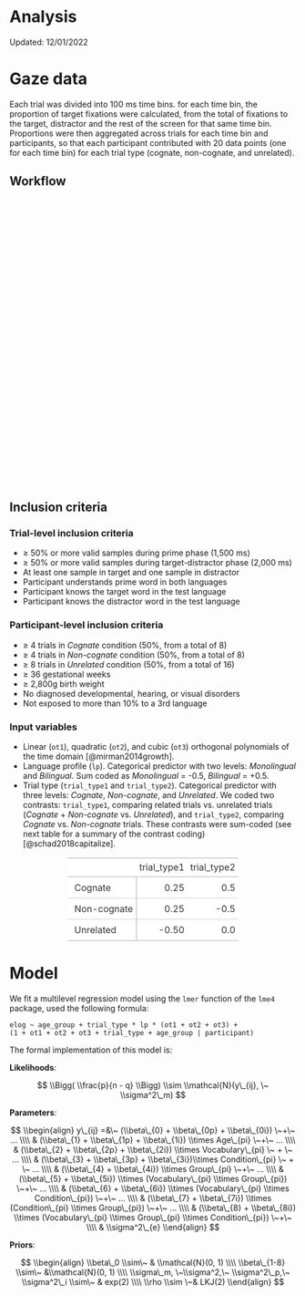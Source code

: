 Analysis
================
Updated: 12/01/2022

# Gaze data

Each trial was divided into 100 ms time bins. for each time bin, the
proportion of target fixations were calculated, from the total of
fixations to the target, distractor and the rest of the screen for that
same time bin. Proportions were then aggregated across trials for each
time bin and participants, so that each participant contributed with 20
data points (one for each time bin) for each trial type (cognate,
non-cognate, and unrelated).

## Workflow

<div id="htmlwidget-5c6a0ab831a99a6c92cb" style="width:80%;height:500px;" class="grViz html-widget"></div>
<script type="application/json" data-for="htmlwidget-5c6a0ab831a99a6c92cb">{"x":{"diagram":"digraph {\n  graph [layout = dot, rankdir = TB]\n  \n  node [shape = rectangle, fontname = \"Arial\"]        \n  rec1 [label = \"Merge Barcelona and Oxford data\"]\n  rec2 [label = \"Impute missing/invalid samples (pending)\"]\n  rec2 [label = \"Extract fixations (pending)\"]\n  rec3 [label = \"For each sample, evaluate if gaze is in target or distractor\"]\n  rec4 [label = \"Divide each trial into 100 ms time bins\"]\n  rec5 [label = \"Aggregate samples from the same time bin and calculate\nthe number of valid samples in target, distractor, or none\"]\n  rec6 [label = \"Exclude time bins 1-3 (pending)\"]\n  rec7 [label = \"Apply trial-level inclusion criteria\"]\n  rec8 [label = \"Apply participant-level inclusion criteria\"]\n\n  \n  # edge definitions with the node IDs\n  rec1 -> rec2 -> rec3 -> rec4 -> rec5 -> rec6 -> rec7 -> rec8\n  }","config":{"engine":"dot","options":null}},"evals":[],"jsHooks":[]}</script>

## Inclusion criteria

### Trial-level inclusion criteria

-   ≥ 50% or more valid samples during prime phase (1,500 ms)
-   ≥ 50% or more valid samples during target-distractor phase (2,000
    ms)
-   At least one sample in target and one sample in distractor
-   Participant understands prime word in both languages
-   Participant knows the target word in the test language
-   Participant knows the distractor word in the test language

### Participant-level inclusion criteria

-   ≥ 4 trials in *Cognate* condition (50%, from a total of 8)
-   ≥ 4 trials in *Non-cognate* condition (50%, from a total of 8)
-   ≥ 8 trials in *Unrelated* condition (50%, from a total of 16)
-   ≥ 36 gestational weeks
-   ≥ 2,800g birth weight
-   No diagnosed developmental, hearing, or visual disorders
-   Not exposed to more than 10% to a 3rd language

### Input variables

-   Linear (`ot1`), quadratic (`ot2`), and cubic (`ot3`) orthogonal
    polynomials of the time domain \[@mirman2014growth\].
-   Language profile (`lp`). Categorical predictor with two levels:
    *Monolingual* and *Bilingual*. Sum coded as *Monolingual* = -0.5,
    *Bilingual* = +0.5.
-   Trial type (`trial_type1` and `trial_type2`). Categorical predictor
    with three levels: *Cognate*, *Non-cognate*, and *Unrelated*. We
    coded two contrasts: `trial_type1`, comparing related trials
    vs. unrelated trials (*Cognate* + *Non-cognate* vs. *Unrelated*),
    and `trial_type2`, comparing *Cognate* vs. *Non-cognate* trials.
    These contrasts were sum-coded (see next table for a summary of the
    contrast coding) \[@schad2018capitalize\].

<table style="font-family: -apple-system, BlinkMacSystemFont, 'Segoe UI', Roboto, Oxygen, Ubuntu, Cantarell, 'Helvetica Neue', 'Fira Sans', 'Droid Sans', Arial, sans-serif; display: table; border-collapse: collapse; margin-left: auto; margin-right: auto; color: #333333; font-size: 16px; font-weight: normal; font-style: normal; background-color: #FFFFFF; width: auto; border-top-style: solid; border-top-width: 2px; border-top-color: #A8A8A8; border-right-style: none; border-right-width: 2px; border-right-color: #D3D3D3; border-bottom-style: solid; border-bottom-width: 2px; border-bottom-color: #A8A8A8; border-left-style: none; border-left-width: 2px; border-left-color: #D3D3D3;">
  
  <thead style="border-top-style: solid; border-top-width: 2px; border-top-color: #D3D3D3; border-bottom-style: solid; border-bottom-width: 2px; border-bottom-color: #D3D3D3; border-left-style: none; border-left-width: 1px; border-left-color: #D3D3D3; border-right-style: none; border-right-width: 1px; border-right-color: #D3D3D3;">
    <tr>
      <th style="color: #333333; background-color: #FFFFFF; font-size: 100%; font-weight: normal; text-transform: inherit; border-left-style: none; border-left-width: 1px; border-left-color: #D3D3D3; border-right-style: none; border-right-width: 1px; border-right-color: #D3D3D3; vertical-align: bottom; padding-top: 5px; padding-bottom: 6px; padding-left: 5px; padding-right: 5px; overflow-x: hidden; text-align: left;" rowspan="1" colspan="1"></th>
      <th style="color: #333333; background-color: #FFFFFF; font-size: 100%; font-weight: normal; text-transform: inherit; border-left-style: none; border-left-width: 1px; border-left-color: #D3D3D3; border-right-style: none; border-right-width: 1px; border-right-color: #D3D3D3; vertical-align: bottom; padding-top: 5px; padding-bottom: 6px; padding-left: 5px; padding-right: 5px; overflow-x: hidden; text-align: right; font-variant-numeric: tabular-nums;" rowspan="1" colspan="1">trial_type1</th>
      <th style="color: #333333; background-color: #FFFFFF; font-size: 100%; font-weight: normal; text-transform: inherit; border-left-style: none; border-left-width: 1px; border-left-color: #D3D3D3; border-right-style: none; border-right-width: 1px; border-right-color: #D3D3D3; vertical-align: bottom; padding-top: 5px; padding-bottom: 6px; padding-left: 5px; padding-right: 5px; overflow-x: hidden; text-align: right; font-variant-numeric: tabular-nums;" rowspan="1" colspan="1">trial_type2</th>
    </tr>
  </thead>
  <tbody style="border-top-style: solid; border-top-width: 2px; border-top-color: #D3D3D3; border-bottom-style: solid; border-bottom-width: 2px; border-bottom-color: #D3D3D3;">
    <tr><td style="padding-top: 8px; padding-bottom: 8px; padding-left: 5px; padding-right: 5px; margin: 10px; border-top-style: solid; border-top-width: 1px; border-top-color: #D3D3D3; border-left-style: none; border-left-width: 1px; border-left-color: #D3D3D3; border-right-style: none; border-right-width: 1px; border-right-color: #D3D3D3; vertical-align: middle; overflow-x: hidden; color: #333333; background-color: #FFFFFF; font-size: 100%; font-weight: initial; text-transform: inherit; border-right-style: solid; border-right-width: 2px; padding-left: 12px; text-align: left;">Cognate</td>
<td style="padding-top: 8px; padding-bottom: 8px; padding-left: 5px; padding-right: 5px; margin: 10px; border-top-style: solid; border-top-width: 1px; border-top-color: #D3D3D3; border-left-style: none; border-left-width: 1px; border-left-color: #D3D3D3; border-right-style: none; border-right-width: 1px; border-right-color: #D3D3D3; vertical-align: middle; overflow-x: hidden; text-align: right; font-variant-numeric: tabular-nums;">0.25</td>
<td style="padding-top: 8px; padding-bottom: 8px; padding-left: 5px; padding-right: 5px; margin: 10px; border-top-style: solid; border-top-width: 1px; border-top-color: #D3D3D3; border-left-style: none; border-left-width: 1px; border-left-color: #D3D3D3; border-right-style: none; border-right-width: 1px; border-right-color: #D3D3D3; vertical-align: middle; overflow-x: hidden; text-align: right; font-variant-numeric: tabular-nums;">0.5</td></tr>
    <tr><td style="padding-top: 8px; padding-bottom: 8px; padding-left: 5px; padding-right: 5px; margin: 10px; border-top-style: solid; border-top-width: 1px; border-top-color: #D3D3D3; border-left-style: none; border-left-width: 1px; border-left-color: #D3D3D3; border-right-style: none; border-right-width: 1px; border-right-color: #D3D3D3; vertical-align: middle; overflow-x: hidden; color: #333333; background-color: #FFFFFF; font-size: 100%; font-weight: initial; text-transform: inherit; border-right-style: solid; border-right-width: 2px; padding-left: 12px; text-align: left;">Non-cognate</td>
<td style="padding-top: 8px; padding-bottom: 8px; padding-left: 5px; padding-right: 5px; margin: 10px; border-top-style: solid; border-top-width: 1px; border-top-color: #D3D3D3; border-left-style: none; border-left-width: 1px; border-left-color: #D3D3D3; border-right-style: none; border-right-width: 1px; border-right-color: #D3D3D3; vertical-align: middle; overflow-x: hidden; text-align: right; font-variant-numeric: tabular-nums;">0.25</td>
<td style="padding-top: 8px; padding-bottom: 8px; padding-left: 5px; padding-right: 5px; margin: 10px; border-top-style: solid; border-top-width: 1px; border-top-color: #D3D3D3; border-left-style: none; border-left-width: 1px; border-left-color: #D3D3D3; border-right-style: none; border-right-width: 1px; border-right-color: #D3D3D3; vertical-align: middle; overflow-x: hidden; text-align: right; font-variant-numeric: tabular-nums;">-0.5</td></tr>
    <tr><td style="padding-top: 8px; padding-bottom: 8px; padding-left: 5px; padding-right: 5px; margin: 10px; border-top-style: solid; border-top-width: 1px; border-top-color: #D3D3D3; border-left-style: none; border-left-width: 1px; border-left-color: #D3D3D3; border-right-style: none; border-right-width: 1px; border-right-color: #D3D3D3; vertical-align: middle; overflow-x: hidden; color: #333333; background-color: #FFFFFF; font-size: 100%; font-weight: initial; text-transform: inherit; border-right-style: solid; border-right-width: 2px; padding-left: 12px; text-align: left;">Unrelated</td>
<td style="padding-top: 8px; padding-bottom: 8px; padding-left: 5px; padding-right: 5px; margin: 10px; border-top-style: solid; border-top-width: 1px; border-top-color: #D3D3D3; border-left-style: none; border-left-width: 1px; border-left-color: #D3D3D3; border-right-style: none; border-right-width: 1px; border-right-color: #D3D3D3; vertical-align: middle; overflow-x: hidden; text-align: right; font-variant-numeric: tabular-nums;">-0.50</td>
<td style="padding-top: 8px; padding-bottom: 8px; padding-left: 5px; padding-right: 5px; margin: 10px; border-top-style: solid; border-top-width: 1px; border-top-color: #D3D3D3; border-left-style: none; border-left-width: 1px; border-left-color: #D3D3D3; border-right-style: none; border-right-width: 1px; border-right-color: #D3D3D3; vertical-align: middle; overflow-x: hidden; text-align: right; font-variant-numeric: tabular-nums;">0.0</td></tr>
  </tbody>
  
  
</table>

# Model

We fit a multilevel regression model using the `lmer` function of the
`lme4` package, used the following formula:

    elog ~ age_group + trial_type * lp * (ot1 + ot2 + ot3) +
    (1 + ot1 + ot2 + ot3 + trial_type + age_group | participant)

The formal implementation of this model is:

**Likelihoods**:

$$
\\Bigg( \\frac{p}{n - q} \\Bigg) \\sim \\mathcal{N}(y\_{ij}, \~ \\sigma^2\_m)
$$

**Parameters**:

$$
\\begin{align}
y\_{ij} =&\~ (\\beta\_{0} + \\beta\_{0p} + \\beta\_{0i}) \~+\~ ... \\\\ 
& (\\beta\_{1} + \\beta\_{1p} + \\beta\_{1i}) \\times Age\_{pi} \~+\~ ... \\\\
& (\\beta\_{2} + \\beta\_{2p} + \\beta\_{2i}) \\times Vocabulary\_{pi} \~ + \~ ... \\\\
& (\\beta\_{3} + \\beta\_{3p} + \\beta\_{3i})\\times Condition\_{pi} \~ + \~ ... \\\\
& (\\beta\_{4} + \\beta\_{4i}) \\times Group\_{pi} \~+\~ ... \\\\
& (\\beta\_{5} + \\beta\_{5i}) \\times (Vocabulary\_{pi} \\times Group\_{pi}) \~+\~ ... \\\\
& (\\beta\_{6} + \\beta\_{6i}) \\times (Vocabulary\_{pi} \\times Condition\_{pi}) \~+\~ ... \\\\
& (\\beta\_{7} + \\beta\_{7i}) \\times (Condition\_{pi} \\times Group\_{pi}) \~+\~ ... \\\\
& (\\beta\_{8} + \\beta\_{8i}) \\times (Vocabulary\_{pi} \\times Group\_{pi} \\times Condition\_{pi}) \~+\~ \\\\ & \\sigma^2\_{e}
\\end{align}
$$

**Priors**:

$$
\\begin{align}
\\beta\_0 \\sim\~ & \\mathcal{N}(0, 1) \\\\
\\beta\_{1-8} \\sim\~ &\\mathcal{N}(0, 1) \\\\
\\sigma\_m, \~\\sigma^2,\~ \\sigma^2\_p,\~ \\sigma^2\_i \\sim\~ & exp(2) \\\\
\\rho \\sim \~&  LKJ(2)
\\end{align}
$$
